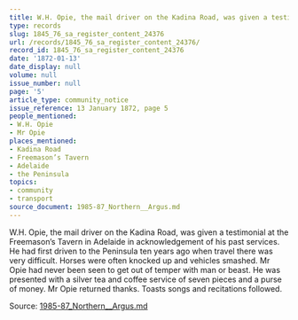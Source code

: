 ```yaml
---
title: W.H. Opie, the mail driver on the Kadina Road, was given a testimonial
type: records
slug: 1845_76_sa_register_content_24376
url: /records/1845_76_sa_register_content_24376/
record_id: 1845_76_sa_register_content_24376
date: '1872-01-13'
date_display: null
volume: null
issue_number: null
page: '5'
article_type: community_notice
issue_reference: 13 January 1872, page 5
people_mentioned:
- W.H. Opie
- Mr Opie
places_mentioned:
- Kadina Road
- Freemason’s Tavern
- Adelaide
- the Peninsula
topics:
- community
- transport
source_document: 1985-87_Northern__Argus.md
---
```


W.H. Opie, the mail driver on the Kadina Road, was given a testimonial at the Freemason’s Tavern in Adelaide in acknowledgement of his past services.  He had first driven to the Peninsula ten years ago when travel there was very difficult.  Horses were often knocked up and vehicles smashed.  Mr Opie had never been seen to get out of temper with man or beast.  He was presented with a silver tea and coffee service of seven pieces and a purse of money.  Mr Opie returned thanks.  Toasts songs and recitations followed.

Source: [1985-87_Northern__Argus.md](/downloads/markdown/1985-87_Northern__Argus.md)
